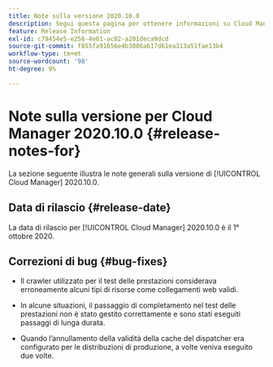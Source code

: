 ```yaml
---
title: Note sulla versione 2020.10.0
description: Segui questa pagina per ottenere informazioni su Cloud Manager 2020.10.0.
feature: Release Information
exl-id: c79454e5-e256-4e61-ac02-a201deca9dcd
source-git-commit: f855fa91656e4b3806a617d61ea313a51fae13b4
workflow-type: tm+mt
source-wordcount: '98'
ht-degree: 9%

---
```


# Note sulla versione per Cloud Manager 2020.10.0 {#release-notes-for}

La sezione seguente illustra le note generali sulla versione di [!UICONTROL Cloud Manager] 2020.10.0.

## Data di rilascio {#release-date}

La data di rilascio per [!UICONTROL Cloud Manager] 2020.10.0 è il 1° ottobre 2020.

## Correzioni di bug {#bug-fixes}

* Il crawler utilizzato per il test delle prestazioni considerava erroneamente alcuni tipi di risorse come collegamenti web validi.

* In alcune situazioni, il passaggio di completamento nel test delle prestazioni non è stato gestito correttamente e sono stati eseguiti passaggi di lunga durata.

* Quando l’annullamento della validità della cache del dispatcher era configurato per le distribuzioni di produzione, a volte veniva eseguito due volte.
